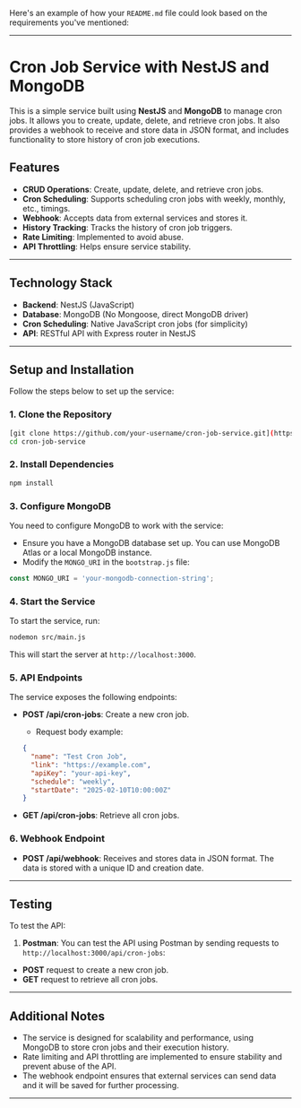 Here's an example of how your `README.md` file could look based on the requirements you've mentioned:

---

# Cron Job Service with NestJS and MongoDB

This is a simple service built using **NestJS** and **MongoDB** to manage cron jobs. It allows you to create, update, delete, and retrieve cron jobs. It also provides a webhook to receive and store data in JSON format, and includes functionality to store history of cron job executions.

## Features

- **CRUD Operations**: Create, update, delete, and retrieve cron jobs.
- **Cron Scheduling**: Supports scheduling cron jobs with weekly, monthly, etc., timings.
- **Webhook**: Accepts data from external services and stores it.
- **History Tracking**: Tracks the history of cron job triggers.
- **Rate Limiting**: Implemented to avoid abuse.
- **API Throttling**: Helps ensure service stability.

---

## **Technology Stack**

- **Backend**: NestJS (JavaScript)
- **Database**: MongoDB (No Mongoose, direct MongoDB driver)
- **Cron Scheduling**: Native JavaScript cron jobs (for simplicity)
- **API**: RESTful API with Express router in NestJS

---

## **Setup and Installation**

Follow the steps below to set up the service:

### **1. Clone the Repository**

```bash
[git clone https://github.com/your-username/cron-job-service.git](https://github.com/ashraful2871/cron-job-with-nest-js.git)
cd cron-job-service
```

### **2. Install Dependencies**

```bash
npm install
```

### **3. Configure MongoDB**

You need to configure MongoDB to work with the service:

- Ensure you have a MongoDB database set up. You can use MongoDB Atlas or a local MongoDB instance.
- Modify the `MONGO_URI` in the `bootstrap.js` file:

```javascript
const MONGO_URI = 'your-mongodb-connection-string';
```

### **4. Start the Service**

To start the service, run:

```bash
nodemon src/main.js
```

This will start the server at `http://localhost:3000`.

### **5. API Endpoints**

The service exposes the following endpoints:

- **POST /api/cron-jobs**: Create a new cron job.

  - Request body example:

  ```json
  {
    "name": "Test Cron Job",
    "link": "https://example.com",
    "apiKey": "your-api-key",
    "schedule": "weekly",
    "startDate": "2025-02-10T10:00:00Z"
  }
  ```

- **GET /api/cron-jobs**: Retrieve all cron jobs.

### **6. Webhook Endpoint**

- **POST /api/webhook**: Receives and stores data in JSON format. The data is stored with a unique ID and creation date.

---

## **Testing**

To test the API:

1. **Postman**: You can test the API using Postman by sending requests to `http://localhost:3000/api/cron-jobs`:

- **POST** request to create a new cron job.
- **GET** request to retrieve all cron jobs.

---



## **Additional Notes**

- The service is designed for scalability and performance, using MongoDB to store cron jobs and their execution history.
- Rate limiting and API throttling are implemented to ensure stability and prevent abuse of the API.
- The webhook endpoint ensures that external services can send data and it will be saved for further processing.

---

